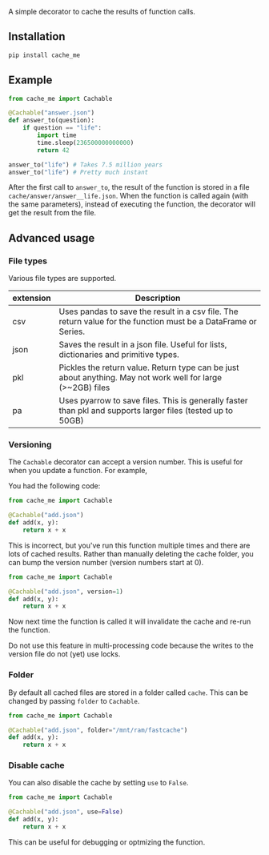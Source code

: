 A simple decorator to cache the results of function calls. 

## Installation

```bash
pip install cache_me
```


## Example

```python
from cache_me import Cachable

@Cachable("answer.json")
def answer_to(question):
    if question == "life":
        import time
        time.sleep(236500000000000)
        return 42

answer_to("life") # Takes 7.5 million years
answer_to("life") # Pretty much instant
```

After the first call to `answer_to`, the result of the function is stored in a file `cache/answer/answer__life.json`.
When the function is called again (with the same parameters), instead of executing the function, the decorator will get the result from the file.

## Advanced usage

### File types
Various file types are supported. 

| extension  | Description  |
|-----|---|
| csv | Uses pandas to save the result in a csv file. The return value for the function must be a DataFrame or Series. |
| json| Saves the result in a json file. Useful for lists, dictionaries and primitive types. |
| pkl | Pickles the return value. Return type can be just about anything. May not work well for large (>~2GB) files |
| pa | Uses pyarrow to save files. This is generally faster than pkl and supports larger files (tested up to 50GB) |

### Versioning
The `Cachable` decorator can accept a version number. This is useful for when you update a function. For example,

You had the following code:
```python
from cache_me import Cachable

@Cachable("add.json")
def add(x, y):
    return x + x
```

This is incorrect, but you've run this function multiple times and there are lots of cached results. Rather than manually deleting
the cache folder, you can bump the version number (version numbers start at 0). 

```python
from cache_me import Cachable

@Cachable("add.json", version=1)
def add(x, y):
    return x + x
```
Now next time the function is called it will invalidate the cache and re-run the function.

Do not use this feature in multi-processing code because the writes to the version file do not (yet) use locks.

### Folder
By default all cached files are stored in a folder called `cache`. This can be changed by passing `folder` to `Cachable`.
```python
from cache_me import Cachable

@Cachable("add.json", folder="/mnt/ram/fastcache")
def add(x, y):
    return x + x
```

### Disable cache
You can also disable the cache by setting `use` to `False`. 
```python
from cache_me import Cachable

@Cachable("add.json", use=False)
def add(x, y):
    return x + x
```
This can be useful for debugging or optmizing the function.
